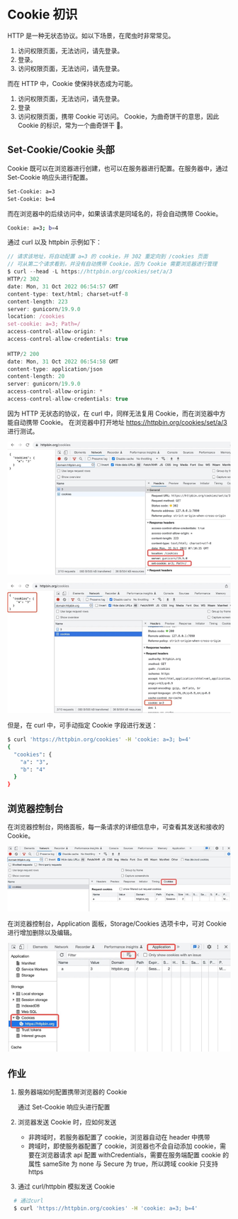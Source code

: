 # Cookie 初识

HTTP 是一种无状态协议。如以下场景，在爬虫时非常常见。

1. 访问权限页面，无法访问，请先登录。
2. 登录。
3. 访问权限页面，无法访问，请先登录。

而在 HTTP 中，Cookie 使保持状态成为可能。

1. 访问权限页面，无法访问，请先登录。
2. 登录
3. 访问权限页面，携带 Cookie 可访问。
   Cookie，为曲奇饼干的意思，因此 Cookie 的标识，常为一个曲奇饼干 🍪。

## Set-Cookie/Cookie 头部

Cookie 既可以在浏览器进行创建，也可以在服务器进行配置。在服务器中，通过
Set-Cookie 响应头进行配置。

```bash
Set-Cookie: a=3
Set-Cookie: b=4
```

而在浏览器中的后续访问中，如果该请求是同域名的，将会自动携带 Cookie。

```bash
Cookie: a=3; b=4
```

通过 curl 以及 httpbin 示例如下：

```js
// 请求该地址，将自动配置 a=3 的 cookie，并 302 重定向到 /cookies 页面
// 可从第二个请求看到，并没有自动携带 Cookie，因为 Cookie 需要浏览器进行管理
$ curl --head -L https://httpbin.org/cookies/set/a/3
HTTP/2 302
date: Mon, 31 Oct 2022 06:54:57 GMT
content-type: text/html; charset=utf-8
content-length: 223
server: gunicorn/19.9.0
location: /cookies
set-cookie: a=3; Path=/
access-control-allow-origin: *
access-control-allow-credentials: true

HTTP/2 200
date: Mon, 31 Oct 2022 06:54:58 GMT
content-type: application/json
content-length: 20
server: gunicorn/19.9.0
access-control-allow-origin: *
access-control-allow-credentials: true
```

因为 HTTP 无状态的协议，在 curl 中，同样无法复用 Cookie，而在浏览器中方能自动携带 Cookie。
在浏览器中打开地址 <https://httpbin.org/cookies/set/a/3> 进行测试。

![24-1](./img/24-1.jpg)

![24-2](./img/24-2.jpg)

但是，在 curl 中，可手动指定 Cookie 字段进行发送：

```bash
$ curl 'https://httpbin.org/cookies' -H 'cookie: a=3; b=4'
{
  "cookies": {
    "a": "3",
    "b": "4"
  }
}
```

## 浏览器控制台

在浏览器控制台，网络面板，每一条请求的详细信息中，可查看其发送和接收的 Cookie。

![24-3](./img/24-3.jpg)

在浏览器控制台，Application 面板，Storage/Cookies 选项卡中，可对 Cookie 进行增加删除以及编辑。

![24-4](./img/24-4.jpg)

## 作业

1. 服务器端如何配置携带浏览器的 Cookie

   通过 Set-Cookie 响应头进行配置

2. 浏览器发送 Cookie 时，应如何发送

   - 非跨域时，若服务器配置了 cookie，浏览器自动在 header 中携带
   - 跨域时，即使服务器配置了 cookie，浏览器也不会自动添加 cookie，需要在浏览器请求 api 配置 withCredentials，需要在服务端配置 cookie 的属性 sameSite 为 none 与 Secure 为 true，所以跨域 cookie 只支持 https

3. 通过 curl/httpbin 模拟发送 Cookie

```bash
  # 通过curl
  $ curl 'https://httpbin.org/cookies' -H 'cookie: a=3; b=4'
```
